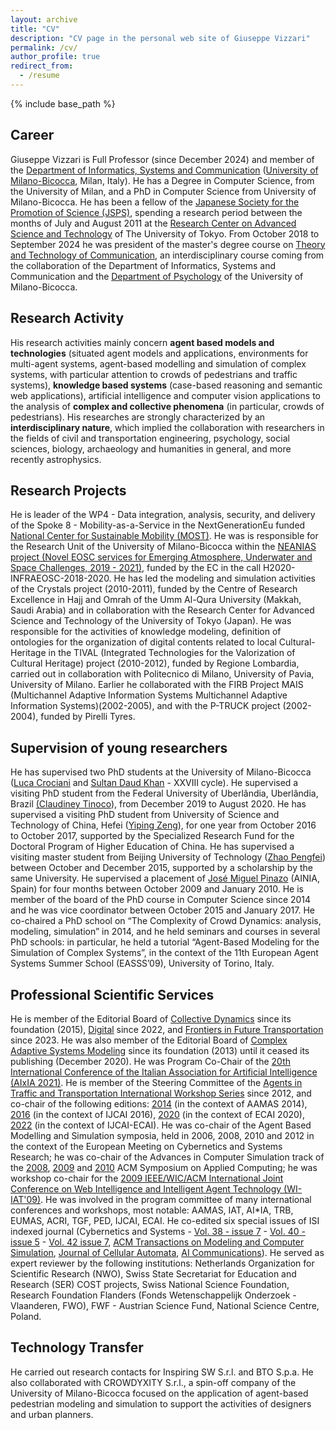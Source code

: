 ```yaml
---
layout: archive
title: "CV"
description: "CV page in the personal web site of Giuseppe Vizzari"
permalink: /cv/
author_profile: true
redirect_from:
  - /resume
---
```


{% include base_path %}

## Career

Giuseppe Vizzari is Full Professor (since December 2024) and member of the [Department of Informatics, Systems and Communication](https://www.disco.unimib.it/en) ([University of Milano-Bicocca](https://en.unimib.it/), Milan, Italy). He has a Degree in Computer Science, from the University of Milan, and a PhD in Computer Science from University of Milano-Bicocca. He has been a fellow of the [Japanese Society for the Promotion of Science (JSPS)](https://www.jsps.go.jp/english/), spending a research period between the months of July and August 2011 at the [Research Center on Advanced Science and Technology](https://www.rcast.u-tokyo.ac.jp/en/) of The University of Tokyo. From October 2018 to September 2024 he was president of the master's degree course on [Theory and Technology of Communication](https://en.unimib.it/graduate/theory-technology-communication), an interdisciplinary course coming from the collaboration of the Department of Informatics, Systems and Communication and the [Department of Psychology](https://psicologia.unimib.it/en) of the University of Milano-Bicocca.

## Research Activity

His research activities mainly concern __agent based models and technologies__ (situated agent models and applications, environments for multi-agent systems, agent-based modelling and simulation of complex systems, with particular attention to crowds of pedestrians and traffic systems), __knowledge based systems__ (case-based reasoning and semantic web applications), artificial intelligence and computer vision applications to the analysis of __complex and collective phenomena__ (in particular, crowds of pedestrians). His researches are strongly characterized by an __interdisciplinary nature__, which implied the collaboration with researchers in the fields of civil and transportation engineering, psychology, social sciences, biology, archaeology and humanities in general, and more recently astrophysics.

## Research Projects

He is leader of the WP4 - Data integration, analysis, security, and delivery of the Spoke 8 - Mobility-as-a-Service in the NextGenerationEu funded [National Center for Sustainable Mobility (MOST)](https://www.centronazionalemost.it/). He was is responsible for the Research Unit of the University of Milano-Bicocca within the [NEANIAS project (Novel EOSC services for Emerging Atmosphere, Underwater and Space Challenges, 2019 - 2021)](https://cordis.europa.eu/project/id/863448), funded by the EC in the call H2020-INFRAEOSC-2018-2020. He has led the modeling and simulation activities of the Crystals project (2010-2011), funded by the Centre of Research Excellence in Hajj and Omrah of the Umm Al-Qura University (Makkah, Saudi Arabia) and in collaboration with the Research Center for Advanced Science and Technology of the University of Tokyo (Japan). He was responsible for the activities of knowledge modeling, definition of ontologies for the organization of digital contents related to local Cultural-Heritage in the TIVAL (Integrated Technologies for the Valorization of Cultural Heritage) project (2010-2012), funded by Regione Lombardia, carried out in collaboration with Politecnico di Milano, University of Pavia, University of Milano. Earlier he collaborated with the FIRB Project MAIS (Multichannel Adaptive Information Systems Multichannel Adaptive Information Systems)(2002-2005), and with the P-TRUCK project (2002-2004), funded by Pirelli Tyres.

## Supervision of young researchers

He has supervised two PhD students at the University of Milano-Bicocca ([Luca Crociani](https://it.linkedin.com/in/luca-crociani-149045183/en) and [Sultan Daud Khan](https://nutech.edu.pk/academics/education-learning/nutech-school-of-information-technology/computer-science/faculty-cs/dr-sultan-daud-khan/) - XXVIII cycle). He supervised a visiting PhD student from the Federal University of Uberlândia, Uberlândia, Brazil [(Claudiney Tinoco](https://scholar.google.it/citations?user=h7Aucq4AAAAJ&hl=it&oi=ao)), from December 2019 to August 2020. He has supervised a visiting PhD student from University of Science and Technology of China, Hefei ([Yiping Zeng](https://www.scopus.com/authid/detail.uri?authorId=57193553660)), for one year from October 2016 to October 2017, supported by the Specialized Research Fund for the Doctoral Program of Higher Education of China. He has supervised a visiting master student from Beijing University of Technology ([Zhao Pengfei](https://www.researchgate.net/profile/Pengfei-Zhao-18)) between October and December 2015, supported by a scholarship by the same University. He supervised a placement of [José Miguel Pinazo](https://www.linkedin.com/in/josemiguelpinazo/?locale=en_US) (AINIA, Spain) for four months between October 2009 and January 2010. He is member of the board of the PhD course in Computer Science since 2014 and he was vice coordinator between October 2015 and January 2017. He co-chaired a PhD school on “The Complexity of Crowd Dynamics: analysis, modeling, simulation” in 2014, and he held seminars and courses in several PhD schools: in particular, he held a tutorial “Agent-Based Modeling for the Simulation of Complex Systems”, in the context of the 11th European Agent Systems Summer School (EASSS’09), University of Torino, Italy.

## Professional Scientific Services

He is member of the Editorial Board of [Collective Dynamics](https://collective-dynamics.eu/index.php/cod/index) since its foundation (2015), [Digital](https://www.mdpi.com/journal/digital) since 2022, and [Frontiers in Future Transportation](https://www.frontiersin.org/journals/future-transportation) since 2023. He was also member of the Editorial Board of [Complex Adaptive Systems Modeling](https://casmodeling.springeropen.com/) since its foundation (2013) until it ceased its publishing (December 2020). He was Program Co-Chair of the [20th International Conference of the Italian Association for Artificial Intelligence (AIxIA 2021)](https://aixia2021.disco.unimib.it/). He is member of the Steering Committee of the [Agents in Traffic and Transportation International Workshop Series](http://www.ia.urjc.es/ATT/) since 2012, and co-chair of the following editions: [2014](http://agents.fel.cvut.cz/att2014/) (in the context of AAMAS 2014), [2016](http://www.ia.urjc.es/att2016/) (in the context of IJCAI 2016), [2020](https://sites.google.com/unimib.it/att2020) (in the context of ECAI 2020), [2022](https://sites.google.com/unimib.it/att2022) (in the context of IJCAI-ECAI). He was co-chair of the Agent Based Modelling and Simulation symposia, held in 2006, 2008, 2010 and 2012 in the context of the European Meeting on Cybernetics and Systems Research; he was co-chair of the Advances in Computer Simulation track of the [2008](https://dl.acm.org/doi/proceedings/10.1145/1363686), [2009](https://dl.acm.org/doi/proceedings/10.1145/1529282) and [2010](https://dl.acm.org/doi/proceedings/10.1145/1774088) ACM Symposium on Applied Computing; he was workshop co-chair for the [2009 IEEE/WIC/ACM International Joint Conference on Web Intelligence and Intelligent Agent Technology (WI-IAT'09)](https://ieeexplore.ieee.org/xpl/tocresult.jsp?isnumber=5284931). He was involved in the program committee of many international conferences and workshops, most notable: AAMAS, IAT, AI*IA, TRB, EUMAS, ACRI, TGF, PED, IJCAI, ECAI. He co-edited six special issues of ISI indexed journal (Cybernetics and Systems - [Vol. 38 - issue 7](https://www.tandfonline.com/toc/ucbs20/38/7) - [Vol. 40 - issue 5](https://www.tandfonline.com/toc/ucbs20/40/5) - [Vol. 42 issue 7](https://www.tandfonline.com/toc/ucbs20/42/7), [ACM Transactions on Modeling and Computer Simulation](https://dl.acm.org/toc/tomacs/2016/26/3), [Journal of Cellular Automata](https://www.oldcitypublishing.com/journals/jca-home/jca-issue-contents/jca-volume-12-number-5-2017/), [AI Communications](https://content.iospress.com/journals/ai-communications/34/1)). He served as expert reviewer by the following institutions: Netherlands Organization for Scientific Research (NWO), Swiss State Secretariat for Education and Research (SER) COST projects, Swiss National Science Foundation, Research Foundation Flanders (Fonds Wetenschappelijk Onderzoek - Vlaanderen, FWO), FWF - Austrian Science Fund, National Science Centre, Poland.

## Technology Transfer

He carried out research contacts for Inspiring SW S.r.l. and BTO S.p.a. He also collaborated with CROWDYXITY S.r.l., a spin-off company of the University of Milano-Bicocca focused on the application of agent-based pedestrian modeling and simulation to support the activities of designers and urban planners.
